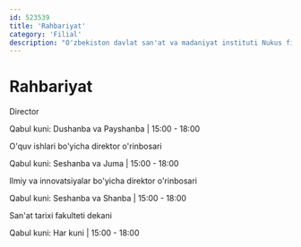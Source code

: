 ```yaml
---
id: 523539
title: 'Rahbariyat'
category: 'Filial'
description: "O'zbekiston davlat san'at va madaniyat instituti Nukus filiali ma'muriyati"
---
```


# Rahbariyat

<administration-card full-name="Ayapov Amanjol Tlepovich" photo="https://admin.uzdsmi-nf.uz/wp-content/uploads/2021/02/person_administration_1.jpg" phone="+998612242902" email="fart_info@edu.uz">
  <p>Director</p>
  <p>Qabul kuni: Dushanba va Payshanba | 15:00 - 18:00</p>
</administration-card>

<administration-card full-name="Shaniezov Jenisbay Ongarbaevich" photo="https://admin.uzdsmi-nf.uz/wp-content/uploads/2021/02/person_administration_2.jpg" phone="+998913062573" email="fart_info@edu.uz">
  <p>O'quv ishlari bo'yicha direktor o'rinbosari</p>
  <p>Qabul kuni: Seshanba va Juma | 15:00 - 18:00</p>
</administration-card>

<administration-card full-name="Xamidov Nuratdin Shamshetdinovich" photo="https://admin.uzdsmi-nf.uz/wp-content/uploads/2021/02/person_administration_3.jpg" phone="+998913810175" email="fart_info@edu.uz">
  <p>Ilmiy va innovatsiyalar bo'yicha direktor o'rinbosari</p>
  <p>Qabul kuni: Seshanba va Shanba | 15:00 - 18:00</p>
</administration-card>

<administration-card full-name="Xodjametova Gulchira Ilishevna" photo="https://admin.uzdsmi-nf.uz/wp-content/uploads/2021/02/person_administration_4.jpg" phone="+998913732318" email="fart_info@edu.uz">
  <p>San'at tarixi fakulteti dekani</p>
  <p>Qabul kuni: Har kuni | 15:00 - 18:00</p>
</administration-card>
